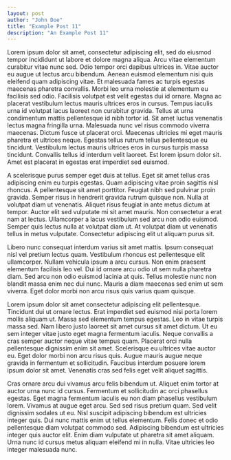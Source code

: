 ```yaml
---
layout: post
author: "John Doe"
title: "Example Post 11"
description: "An Example Post 11"
---
```


Lorem ipsum dolor sit amet, consectetur adipiscing elit, sed do eiusmod tempor incididunt ut labore et dolore magna aliqua. Arcu vitae elementum curabitur vitae nunc sed. Odio tempor orci dapibus ultrices in. Vitae auctor eu augue ut lectus arcu bibendum. Aenean euismod elementum nisi quis eleifend quam adipiscing vitae. Et malesuada fames ac turpis egestas maecenas pharetra convallis. Morbi leo urna molestie at elementum eu facilisis sed odio. Facilisis volutpat est velit egestas dui id ornare. Magna ac placerat vestibulum lectus mauris ultrices eros in cursus. Tempus iaculis urna id volutpat lacus laoreet non curabitur gravida. Tellus at urna condimentum mattis pellentesque id nibh tortor id. Sit amet luctus venenatis lectus magna fringilla urna. Malesuada nunc vel risus commodo viverra maecenas. Dictum fusce ut placerat orci. Maecenas ultricies mi eget mauris pharetra et ultrices neque. Egestas tellus rutrum tellus pellentesque eu tincidunt. Vestibulum lectus mauris ultrices eros in cursus turpis massa tincidunt. Convallis tellus id interdum velit laoreet. Est lorem ipsum dolor sit. Amet est placerat in egestas erat imperdiet sed euismod.

A scelerisque purus semper eget duis at tellus. Eget sit amet tellus cras adipiscing enim eu turpis egestas. Quam adipiscing vitae proin sagittis nisl rhoncus. A pellentesque sit amet porttitor. Feugiat nibh sed pulvinar proin gravida. Semper risus in hendrerit gravida rutrum quisque non. Nulla at volutpat diam ut venenatis. Aliquet risus feugiat in ante metus dictum at tempor. Auctor elit sed vulputate mi sit amet mauris. Non consectetur a erat nam at lectus. Ullamcorper a lacus vestibulum sed arcu non odio euismod. Semper quis lectus nulla at volutpat diam ut. At volutpat diam ut venenatis tellus in metus vulputate. Consectetur adipiscing elit ut aliquam purus sit.

Libero nunc consequat interdum varius sit amet mattis. Ipsum consequat nisl vel pretium lectus quam. Vestibulum rhoncus est pellentesque elit ullamcorper. Nullam vehicula ipsum a arcu cursus. Non enim praesent elementum facilisis leo vel. Dui id ornare arcu odio ut sem nulla pharetra diam. Sed arcu non odio euismod lacinia at quis. Tellus molestie nunc non blandit massa enim nec dui nunc. Mauris a diam maecenas sed enim ut sem viverra. Eget dolor morbi non arcu risus quis varius quam quisque.

Lorem ipsum dolor sit amet consectetur adipiscing elit pellentesque. Tincidunt dui ut ornare lectus. Erat imperdiet sed euismod nisi porta lorem mollis aliquam ut. Massa sed elementum tempus egestas. Leo in vitae turpis massa sed. Nam libero justo laoreet sit amet cursus sit amet dictum. Ut eu sem integer vitae justo eget magna fermentum iaculis. Neque convallis a cras semper auctor neque vitae tempus quam. Placerat orci nulla pellentesque dignissim enim sit amet. Scelerisque eu ultrices vitae auctor eu. Eget dolor morbi non arcu risus quis. Augue mauris augue neque gravida in fermentum et sollicitudin. Faucibus interdum posuere lorem ipsum dolor sit amet. Venenatis cras sed felis eget velit aliquet sagittis.

Cras ornare arcu dui vivamus arcu felis bibendum ut. Aliquet enim tortor at auctor urna nunc id cursus. Fermentum et sollicitudin ac orci phasellus egestas. Eget magna fermentum iaculis eu non diam phasellus vestibulum lorem. Vivamus at augue eget arcu. Sed sed risus pretium quam. Sed velit dignissim sodales ut eu. Nisl suscipit adipiscing bibendum est ultricies integer quis. Dui nunc mattis enim ut tellus elementum. Felis donec et odio pellentesque diam volutpat commodo sed. Adipiscing bibendum est ultricies integer quis auctor elit. Enim diam vulputate ut pharetra sit amet aliquam. Urna nunc id cursus metus aliquam eleifend mi in nulla. Vitae ultricies leo integer malesuada nunc.
